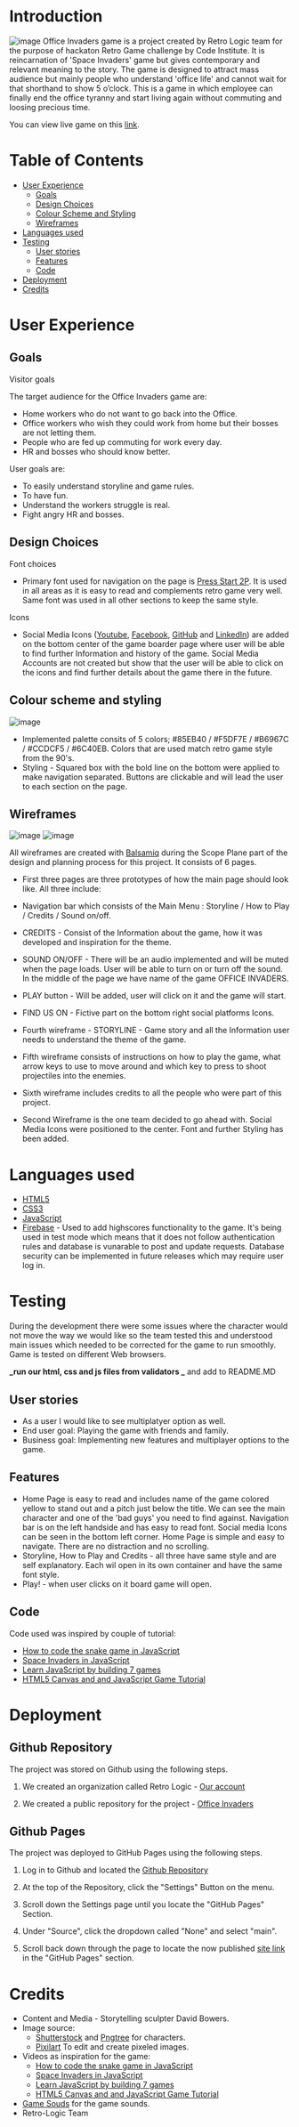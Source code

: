 # Introduction

![image](https://www.dropbox.com/s/ok3uiqzr7d4wujk/Office_Invaders_Mockup_techsini_v3.png?raw=1)
Office Invaders game is a project created by Retro Logic team for the purpose of hackaton Retro Game challenge by Code Institute. It is reincarnation of 'Space Invaders' game but gives contemporary and relevant meaning to the story. The game is designed to attract mass audience but mainly people who understand 'office life' and cannot wait for that shorthand to show 5 o’clock. This is a game in which employee can finally end the office tyranny and start living again without commuting and loosing precious time.

You can view live game on this [link](https://retro-logic.github.io/office-invaders/).

# Table of Contents

- [User Experience](#user-experience)
  - [Goals](#goals)
  - [Design Choices](#design-choices)
  - [Colour Scheme and Styling](#colour-scheme-and-styling)
  - [Wireframes](#wireframes)
- [Languages used](#languages-used)
- [Testing](#testing)
  - [User stories](#user-stories)
  - [Features](#features)
  - [Code](#code)
- [Deployment](#deployments)
- [Credits](#xredits)

# User Experience

## Goals

Visitor goals

The target audience for the Office Invaders game are:

- Home workers who do not want to go back into the Office.
- Office workers who wish they could work from home but their bosses are not letting them.
- People who are fed up commuting for work every day.
- HR and bosses who should know better.

User goals are:

- To easily understand storyline and game rules.
- To have fun.
- Understand the workers struggle is real.
- Fight angry HR and bosses.

## Design Choices

Font choices

- Primary font used for navigation on the page is [Press Start 2P](https://fonts.google.com/specimen/Press+Start+2P). It is used in all areas as it is easy to read and complements retro game very well. Same font was used in all other sections to keep the same style.

Icons

- Social Media Icons ([Youtube](https://www.youtube.com/), [Facebook](https://www.facebook.com/), [GitHub](https://www.github.com/) and [LinkedIn](https://www.linkedin.com/feed/)) are added on the bottom center of the game boarder page where user will be able to find further Information and history of the game. Social Media Accounts are not created but show that the user will be able to click on the icons and find further details about the game there in the future.

## Colour scheme and styling

![image](https://user-images.githubusercontent.com/87389388/128640102-5fabc00a-bcb2-424c-84bc-8d50fa312963.png)

- Implemented palette consits of 5 colors; #85EB40 / #F5DF7E / #B6967C / #CCDCF5 / #6C40EB. Colors that are used match retro game style from the 90's.
- Styling - Squared box with the bold line on the bottom were applied to make navigation separated. Buttons are clickable and will lead the user to each section on the page.

## Wireframes
![image](https://user-images.githubusercontent.com/87389388/128642541-9c87b78c-983d-4cd6-8169-112b6f54cf9a.png)
![image](https://user-images.githubusercontent.com/87389388/128642587-e6420d78-0b3e-4cf4-9fa8-0b95c6833854.png)

All wireframes are created with [Balsamiq](https://balsamiq.com/) during the Scope Plane part of the design and planning process for this project. It consists of 6 pages.

- First three pages are three prototypes of how the main page should look like.
  All three include:
- Navigation bar which consists of the Main Menu : Storyline / How to Play / Credits / Sound on/off.

- CREDITS - Consist of the Information about the game, how it was developed and inspiration for the theme.
- SOUND ON/OFF - There will be an audio implemented and will be muted when the page loads. User will be able to turn on or turn off the sound.
  In the middle of the page we have name of the game OFFICE INVADERS.
- PLAY button - Will be added, user will click on it and the game will start.
- FIND US ON - Fictive part on the bottom right social platforms Icons.
- Fourth wireframe - STORYLINE - Game story and all the Information user needs to understand the theme of the game.
- Fifth wireframe consists of instructions on how to play the game, what arrow keys to use to move around and which key to press to shoot projectiles into the enemies.
- Sixth wireframe includes credits to all the people who were part of this project.

- Second Wireframe is the one team decided to go ahead with. Social Media Icons were positioned to the center. Font and further Styling has been added.

# Languages used

- [HTML5](https://en.wikipedia.org/wiki/HTML5)
- [CSS3](https://en.wikipedia.org/wiki/CSS)
- [JavaScript](https://en.wikipedia.org/wiki/JavaScript)
- [Firebase](https://firebase.google.com/) - Used to add highscores functionality to the game. It's being used in test mode which means that it does not follow authentication rules and database is vunarable to post and update requests. Database security can be implemented in future releases which may require user log in.

# Testing

During the development there were some issues where the character would not move the way we would like so the team tested this and understood main issues which needed to be corrected for the game to run smoothly. Game is tested on different Web browsers.

**_run our html, css and js files from validators _** and add to README.MD

## User stories

- As a user I would like to see multiplatyer option as well.
- End user goal: Playing the game with friends and family.
- Business goal: Implementing new features and multiplayer options to the game.

## Features

- Home Page is easy to read and includes name of the game colored yellow to stand out and a pitch just below the title. We can see the main character and one of the 'bad guys' you need to find against. Navigation bar is on the left handside and has easy to read font. Social media Icons can be seen in the bottom left corner. Home Page is simple and easy to navigate. There are no distraction and no scrolling.
- Storyline, How to Play and Credits - all three have same style and are self explanatory. Each wil open in its own container and have the same font style.
- Play! - when user clicks on it board game will open.

## Code

Code used was inspired by couple of tutorial:

- [How to code the snake game in JavaScript](https://www.youtube.com/watch?v=QTcIXok9wNY&t=873s)
- [Space Invaders in JavaScript](https://www.youtube.com/watch?v=3Nz4Yp7Y_uA)
- [Learn JavaScript by building 7 games](https://www.youtube.com/watch?v=lhNdUVh3qCc&t=2593s)
- [HTML5 Canvas and and JavaScript Game Tutorial](https://www.youtube.com/watch?v=eI9idPTT0c4)

# Deployment

## Github Repository

The project was stored on Github using the following steps.

1.  We created an organization called Retro Logic - [Our account](https://github.com/Retro-Logic)

2.  We created a public repository for the project - [Office Invaders](https://github.com/Retro-Logic/office-invaders)

## Github Pages

The project was deployed to GitHub Pages using the following steps.

1.  Log in to Github and located the [Github Repository](https://github.com/Retro-Logic/office-invaders)

2.  At the top of the Repository, click the "Settings" Button on the menu.

3.  Scroll down the Settings page until you locate the "GitHub Pages" Section.

4.  Under "Source", click the dropdown called "None" and select "main".

5.  Scroll back down through the page to locate the now published [site link](https://retro-logic.github.io/office-invaders/) in the "GitHub Pages" section.

# Credits

- Content and Media - Storytelling sculpter David Bowers.
- Image source:
  - [Shutterstock](https://www.shutterstock.com/home) and [Pngtree](https://pngtree.com/) for characters.
  - [Pixilart](https://www.pixilart.com/) To edit and create pixeled images.
- Videos as inspiration for the game:
  - [How to code the snake game in JavaScript](https://www.youtube.com/watch?v=QTcIXok9wNY&t=873s)
  - [Space Invaders in JavaScript](https://www.youtube.com/watch?v=3Nz4Yp7Y_uA)
  - [Learn JavaScript by building 7 games](https://www.youtube.com/watch?v=lhNdUVh3qCc&t=2593s)
  - [HTML5 Canvas and and JavaScript Game Tutorial](https://www.youtube.com/watch?v=eI9idPTT0c4)
- [Game Souds](https://gamesounds.xyz/) for the game sounds.
- Retro-Logic Team
